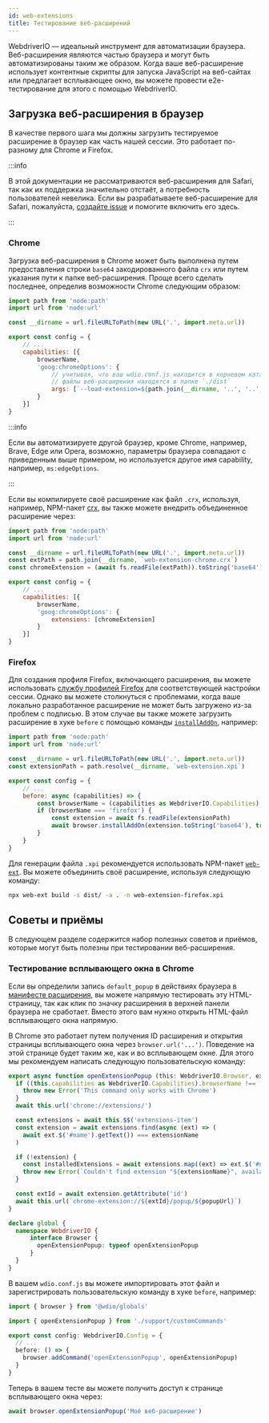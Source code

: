 ```yaml
---
id: web-extensions
title: Тестирование веб-расширений
---
```


WebdriverIO — идеальный инструмент для автоматизации браузера. Веб-расширения являются частью браузера и могут быть автоматизированы таким же образом. Когда ваше веб-расширение использует контентные скрипты для запуска JavaScript на веб-сайтах или предлагает всплывающее окно, вы можете провести e2e-тестирование для этого с помощью WebdriverIO.

## Загрузка веб-расширения в браузер

В качестве первого шага мы должны загрузить тестируемое расширение в браузер как часть нашей сессии. Это работает по-разному для Chrome и Firefox.

:::info

В этой документации не рассматриваются веб-расширения для Safari, так как их поддержка значительно отстаёт, а потребность пользователей невелика. Если вы разрабатываете веб-расширение для Safari, пожалуйста, [создайте issue](https://github.com/webdriverio/webdriverio/issues/new?assignees=&labels=Docs+%F0%9F%93%96%2CNeeds+Triaging+%E2%8F%B3&template=documentation.yml&title=%5B%F0%9F%93%96+Docs%5D%3A+%3Ctitle%3E) и помогите включить его здесь.

:::

### Chrome

Загрузка веб-расширения в Chrome может быть выполнена путем предоставления строки `base64` закодированного файла `crx` или путем указания пути к папке веб-расширения. Проще всего сделать последнее, определив возможности Chrome следующим образом:

```js wdio.conf.js
import path from 'node:path'
import url from 'node:url'

const __dirname = url.fileURLToPath(new URL('.', import.meta.url))

export const config = {
    // ...
    capabilities: [{
        browserName,
        'goog:chromeOptions': {
            // учитывая, что ваш wdio.conf.js находится в корневом каталоге, а скомпилированные
            // файлы веб-расширения находятся в папке `./dist`
            args: [`--load-extension=${path.join(__dirname, '..', '..', 'dist')}`]
        }
    }]
}
```

:::info

Если вы автоматизируете другой браузер, кроме Chrome, например, Brave, Edge или Opera, возможно, параметры браузера совпадают с приведенным выше примером, но используется другое имя capability, например, `ms:edgeOptions`.

:::

Если вы компилируете своё расширение как файл `.crx`, используя, например, NPM-пакет [crx](https://www.npmjs.com/package/crx), вы также можете внедрить объединенное расширение через:

```js wdio.conf.js
import path from 'node:path'
import url from 'node:url'

const __dirname = url.fileURLToPath(new URL('.', import.meta.url))
const extPath = path.join(__dirname, `web-extension-chrome.crx`)
const chromeExtension = (await fs.readFile(extPath)).toString('base64')

export const config = {
    // ...
    capabilities: [{
        browserName,
        'goog:chromeOptions': {
            extensions: [chromeExtension]
        }
    }]
}
```

### Firefox

Для создания профиля Firefox, включающего расширения, вы можете использовать [службу профилей Firefox](/docs/firefox-profile-service) для соответствующей настройки сессии. Однако вы можете столкнуться с проблемами, когда ваше локально разработанное расширение не может быть загружено из-за проблем с подписью. В этом случае вы также можете загрузить расширение в хуке `before` с помощью команды [`installAddOn`](/docs/api/gecko#installaddon), например:

```js wdio.conf.js
import path from 'node:path'
import url from 'node:url'

const __dirname = url.fileURLToPath(new URL('.', import.meta.url))
const extensionPath = path.resolve(__dirname, `web-extension.xpi`)

export const config = {
    // ...
    before: async (capabilities) => {
        const browserName = (capabilities as WebdriverIO.Capabilities).browserName
        if (browserName === 'firefox') {
            const extension = await fs.readFile(extensionPath)
            await browser.installAddOn(extension.toString('base64'), true)
        }
    }
}
```

Для генерации файла `.xpi` рекомендуется использовать NPM-пакет [`web-ext`](https://www.npmjs.com/package/web-ext). Вы можете объединить своё расширение, используя следующую команду:

```sh
npx web-ext build -s dist/ -a . -n web-extension-firefox.xpi
```

## Советы и приёмы

В следующем разделе содержится набор полезных советов и приёмов, которые могут быть полезны при тестировании веб-расширения.

### Тестирование всплывающего окна в Chrome

Если вы определили запись `default_popup` в действиях браузера в [манифесте расширения](https://developer.mozilla.org/en-US/docs/Mozilla/Add-ons/WebExtensions/manifest.json/browser_action), вы можете напрямую тестировать эту HTML-страницу, так как клик по значку расширения в верхней панели браузера не сработает. Вместо этого вам нужно открыть HTML-файл всплывающего окна напрямую.

В Chrome это работает путем получения ID расширения и открытия страницы всплывающего окна через `browser.url('...')`. Поведение на этой странице будет таким же, как и во всплывающем окне. Для этого мы рекомендуем написать следующую пользовательскую команду:

```ts customCommand.ts
export async function openExtensionPopup (this: WebdriverIO.Browser, extensionName: string, popupUrl = 'index.html') {
  if ((this.capabilities as WebdriverIO.Capabilities).browserName !== 'chrome') {
    throw new Error('This command only works with Chrome')
  }
  await this.url('chrome://extensions/')

  const extensions = await this.$$('extensions-item')
  const extension = await extensions.find(async (ext) => (
    await ext.$('#name').getText()) === extensionName
  )

  if (!extension) {
    const installedExtensions = await extensions.map((ext) => ext.$('#name').getText())
    throw new Error(`Couldn't find extension "${extensionName}", available installed extensions are "${installedExtensions.join('", "')}"`)
  }

  const extId = await extension.getAttribute('id')
  await this.url(`chrome-extension://${extId}/popup/${popupUrl}`)
}

declare global {
  namespace WebdriverIO {
      interface Browser {
        openExtensionPopup: typeof openExtensionPopup
      }
  }
}
```

В вашем `wdio.conf.js` вы можете импортировать этот файл и зарегистрировать пользовательскую команду в хуке `before`, например:

```ts wdio.conf.ts
import { browser } from '@wdio/globals'

import { openExtensionPopup } from './support/customCommands'

export const config: WebdriverIO.Config = {
  // ...
  before: () => {
    browser.addCommand('openExtensionPopup', openExtensionPopup)
  }
}
```

Теперь в вашем тесте вы можете получить доступ к странице всплывающего окна через:

```ts
await browser.openExtensionPopup('Моё веб-расширение')
```